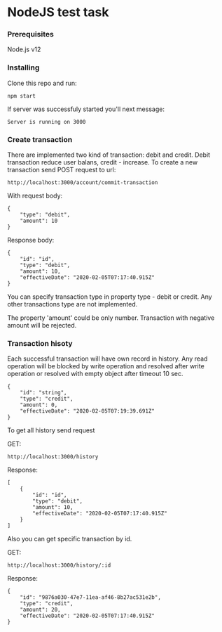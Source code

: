 # NodeJS test task

<!-- ## Getting Started

Clone this repo -->

### Prerequisites

Node.js v12

### Installing


Clone this repo and run:

```
npm start
```

If server was successfuly started you'll next message:

```
Server is running on 3000
```

### Create transaction

There are implemented two kind of transaction: debit and credit. Debit transaction reduce user balans, credit - increase.
To create a new transaction send POST request to url:

```
http://localhost:3000/account/commit-transaction
```
With request body:

```
{
    "type": "debit",
    "amount": 10
}
```

Response body:
```
{
    "id": "id",
    "type": "debit",
    "amount": 10,
    "effectiveDate": "2020-02-05T07:17:40.915Z"
}
```

You can specify transaction type in property type - debit or credit. Any other transactions type are not implemented.

The property 'amount' could be only number. Transaction with negative amount will be rejected.

### Transaction hisoty
Each successful transaction will have own record in history. Any read operation will be blocked by write operation and resolved after write operation or resolved with empty object after timeout 10 sec.
```
{
    "id": "string",
    "type": "credit",
    "amount": 0,
    "effectiveDate": "2020-02-05T07:19:39.691Z"
}
```

To get all history send request

GET:
```
http://localhost:3000/history
```
Response:
```
[  
    {
        "id": "id",
        "type": "debit",
        "amount": 10,
        "effectiveDate": "2020-02-05T07:17:40.915Z"
    }
]
```

Also you can get specific transaction by id.

GET:
```
http://localhost:3000/history/:id
```
Response:
```
{
    "id": "9876a030-47e7-11ea-af46-8b27ac531e2b",
    "type": "credit",
    "amount": 20,
    "effectiveDate": "2020-02-05T07:17:40.915Z"
}
```
